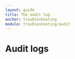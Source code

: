 ```yaml
---
layout: guide
title: The audit log
anchor: troubleshooting
module: troubleshooting/audit
---
```


# Audit logs
